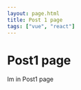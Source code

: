 ```yaml
---
layout: page.html
title: Post 1 page
tags: ["vue", "react"]
---
```


# Post1 page




Im in Post1 page
